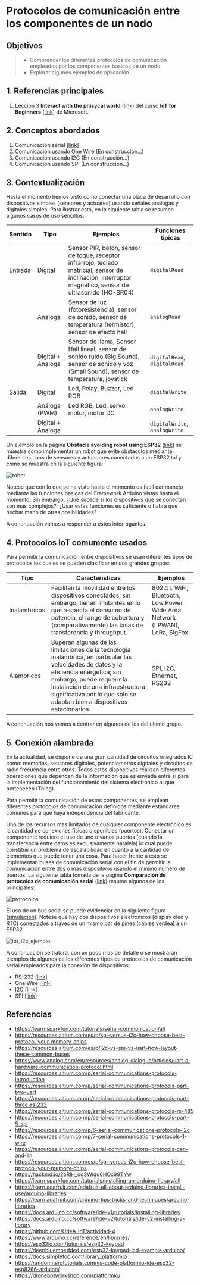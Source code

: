 # Protocolos de comunicación entre los componentes de un nodo

## Objetivos

> * Comprender los diferentes protocolos de comunicación empleados por los componentes básicos de un nodo.
> * Explorar algunos ejemplos de aplicación

## 1. Referencias principales

1. Lección 3 **Interact with the phisycal world** ([link](https://github.com/microsoft/IoT-For-Beginners/blob/main/1-getting-started/lessons/2-deeper-dive/README.md)) del curso **IoT for Beginners** ([link](https://github.com/microsoft/IoT-For-Beginners)) de Microsoft.

## 2. Conceptos abordados

1. Comunicación serial [[link]](https://udea-iot.github.io/UdeA_IoT-page/docs/sesiones/percepcion/sesion4/)
2. Comunicación usando One Wire (En construcción...)
3. Comunicación usando I2C (En construcción...)
4. Comunicación usando SPI (En construcción...)

## 3. Contextualización

Hasta el momento hemos visto como conectar una placa de desarrollo con dispositivos simples (sensores y actuares) usando señales analogas y digitales simples. Para ilustrar esto, en la siguiente tabla se resumen algunos casos de uso sencillos:

|Sentido|Tipo|Ejemplos|Funciones tipicas|
|---|---|---|---|
|Entrada|Digital|Sensor PIR, boton, sensor de toque, receptor infrarrojo, teclado matricial, sensor de inclinación, interruptor magnetico, sensor de ultrasonido (HC-SR04)|`digitalRead`|
||Analoga|Sensor de luz (fotoresistencia), sensor de sonido, sensor de temperatura (termistor), sensor de efecto hall|`analogRead`|
||Digital + Analoga|Sensor de llama, Sensor Hall lineal, sensor de sonido ruido (Big Sound), sensor de sonido y voz (Small Sound), sensor de temperatura, joystick|`digitalRead`, `digitalRead`|
|Salida|Digital|Led, Relay, Buzzer, Led RGB|`digitalWrite`|
||Análoga (PWM)|Led RGB, Led, servo motor, motor DC|`analogWrite`|
||Digital + Analoga||`digitalWrite`, `analogWrite`|

Un ejemplo en la pagina **Obstacle avoiding robot using ESP32** ([link](https://www.robotique.tech/robotics/obstacle-avoiding-robot-using-esp32/)) se muestra como implementar un robot que evite obstaculos mediante diferentes tipos de sensores y actuadores conectados a un ESP32 tal y como se muestra en la siguiente figura:

![robot](img/esp32-voiture-obstacles-english.png)

Notese que con lo que se ha visto hasta el momento es facil dar manejo mediante las funciones basicas del Framework Arduino vistas hasta el momento. Sin embargo, ¿Que sucede si los dispositivos que se conectan son mas complejos?, ¿Usar estas funciones es suficiente o habra que hechar mano de otras posibilidades?

A continuación vamos a responder a estos interrogantes.

## 4. Protocolos IoT comumente usados

Para permitir la comunicación entre dispositivos se usan diferentes tipos de protocolos los cuales se pueden clasificar en dos grandes grupos:

|Tipo|Caracteristicas|Ejemplos|
|---|---|---|
|Inalambricos|Facilitan la movilidad entre los dispositivos conectados; sin embargo, tienen limitantes en lo que respecta el consumo de potencia, el rango de cobertura y (comparativamente) las tasas de transferencia y throughput.|802.11 WiFi, Bluetooth, Low Power Wide Area Network (LPWAN), LoRa, SigFox|
|Alambricos|Superan algunas de las limitaciones de la tecnología inalámbrica, en particular las velocidades de datos y la eficiencia energética; sin embargo, puede requerir la instalación de una infraestructura significativa por lo que solo se adaptan bien a dispositivos estacionarios.|SPI, I2C, Ethernet, RS232|

A continuación nos vamos a centrar en algunos de los del ultimo grupo.

## 5. Conexión alambrada

En la actualidad, se dispone de una gran cantidad de circuitos integrados IC como: memorias, sensores digitales, potenciometros digitales y circuitos de radio frecuencia entre otros. Todos estos dispositivos realizan diferentes operaciones que dependen de la información que es enviada entre sí para la implementación del funcionamiento del sistema electronico al que pertenecen (Thing).

Para permitir la comunicación de estos componentes, se emplean diferentes protocolos de comunicación definidos mediante estandares comunes para que haya independencia del fabricante.

Uno de los recursos mas limitados de cualquier componente electrónico es la cantidad de conexiones físicas disponibles (puertos). Conectar un componente requiere el uso de uno o varios puertos (cuando la transferencia entre datos es exclusivamente paralela) lo cual puede constituir un problema de escalabilidad en cuanto a la cantidad de elementos que puede tener una cosa. Para hacer frente a esto se implementan buses de comunicación serial con el fin de permitir la comunicación entre dos o mas dispositivos usando el minimo numero de puertos. La siguiente tabla tomada de la pagina **Comparación de protocolos de comunicación serial** ([link](https://resources.altium.com/es/p/comparing-all-serial-communications-protocols)) resume algunos de los principales:

![protocolos](img/Serial_Communications_Protocols-Comparison.webp)

El uso de un bus serial se puede evidenciar en la siguiente figura ([simulacion](https://wokwi.com/projects/385342221728294913)). Notese que hay dos dispositivos electronicos (display oled y RTC) conectados a traves de un mismo par de pines (cables verdea) a un ESP32.

![iot_i2c_ejemplo](img/iot_i2c_ejemplo.png)

A continuación se tratará, con un poco mas de detalle o se mostrarán ejemplos de algunos de los diferentes tipos de protocolos de comunicación serial empleados para la conexión de dispositivos:
* RS-232 [[link]](RS_232/README.md)
* One Wire [[link]](one-wire/README.md)
* I2C [[link]](I2C/README.md)
* SPI [[link]](SPI/README.md)


<!---

* https://wokwi.com/projects/408066567839849473
* https://wokwi.com/projects/385342221728294913
* https://how2electronics.com/esp32-ds3231-based-real-time-clock/
* https://medium.com/@sonyalfathani/pertemuan-3-fundamental-esp32-common-peripheral-19967ff0e9a2
* https://www.robotique.tech/robotics/obstacle-detection-system-with-esp32/
  
---

* https://www.hackster.io/ubidots/projects
* https://randomnerdtutorials.com/projects-esp32/
* https://circuitdigest.com/esp32-projects
* https://lastminuteengineers.com/electronics/esp32-projects/
* https://hackaday.io/projects?tag=ESP32
* https://learn.adafruit.com/digikey-iot-studio-smart-home/overview
* https://www.digikey.com/en/maker/platforms/e/esp32
* https://esp32io.com/tutorials/esp32-controls-car-via-web
* https://www.seeedstudio.com/blog/2021/02/02/fun-esp32-projects-you-need-to-try/
* https://microcontrollerslab.com/esp32-i2c-communication-tutorial-arduino-ide/
* 
-->

## Referencias

* https://learn.sparkfun.com/tutorials/serial-communication/all
* https://resources.altium.com/es/p/spi-versus-i2c-how-choose-best-protocol-your-memory-chips
* https://resources.altium.com/es/p/i2c-vs-spi-vs-uart-how-layout-these-common-buses
* https://www.analog.com/en/resources/analog-dialogue/articles/uart-a-hardware-communication-protocol.html
* https://resources.altium.com/p/serial-communications-protocols-introduction
* https://resources.altium.com/p/serial-communications-protocols-part-two-uart
* https://resources.altium.com/p/serial-communications-protocols-part-three-rs-232
* https://resources.altium.com/p/serial-communications-protocols-rs-485
* https://resources.altium.com/p/serial-communications-protocols-part-5-spi
* https://resources.altium.com/p/6-serial-communications-protocols-i2c
* https://resources.altium.com/p/7-serial-communications-protocols-1-wire
* https://resources.altium.com/p/serial-communications-protocols-can-and-lin
* https://resources.altium.com/es/p/spi-versus-i2c-how-choose-best-protocol-your-memory-chips
* https://hackmd.io/2oRlH_ogSWigu6HOc99TYw
* https://learn.sparkfun.com/tutorials/installing-an-arduino-library/all
* https://learn.adafruit.com/adafruit-all-about-arduino-libraries-install-use/arduino-libraries
* https://learn.adafruit.com/arduino-tips-tricks-and-techniques/arduino-libraries
* https://docs.arduino.cc/software/ide-v1/tutorials/installing-libraries
* https://docs.arduino.cc/software/ide-v2/tutorials/ide-v2-installing-a-library
* https://github.com/UdeA-IoT/actividad-4
* https://www.arduino.cc/reference/en/libraries/
* https://esp32io.com/tutorials/esp32-keypad
* https://deepbluembedded.com/esp32-keypad-lcd-example-arduino/
* https://docs.simplefoc.com/library_platformio
* https://randomnerdtutorials.com/vs-code-platformio-ide-esp32-esp8266-arduino/
* https://dronebotworkshop.com/platformio/
